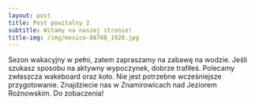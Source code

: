 ```yaml
---
layout: post
title: Post powitalny 2
subtitle: Witamy na naszej stronie!
title-img: /img/mexico-88768_1920.jpg
---
```

Sezon wakacyjny w pełni, zatem zapraszamy na zabawę na wodzie. Jeśli szukasz sposobu na aktywny wypoczynek, dobrze trafiłeś. Polecamy zwłaszcza wakeboard oraz koło. Nie jest potrzebne wcześniejsze przygotowanie. Znajdziecie nas w Znamirowicach nad Jeziorem Rożnowskim. Do zobaczenia!

